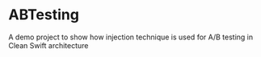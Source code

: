 # ABTesting
A demo project to show how injection technique is used for A/B testing in Clean Swift architecture
